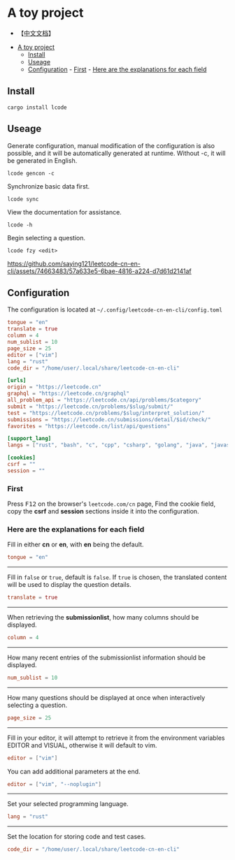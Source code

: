 # A toy project

-   【[中文文档](./README-CN.md)】

<!--toc:start-->

-   [A toy project](#a-toy-project)
    -   [Install](#install)
    -   [Useage](#useage)
    -   [Configuration](#configuration) - [First](#first) - [Here are the explanations for each field](#here-are-the-explanations-for-each-field)
    <!--toc:end-->

## Install

```shell
cargo install lcode
```

## Useage

Generate configuration, manual modification of the configuration is also possible,
and it will be automatically generated at runtime.
Without -c, it will be generated in English.

```shell
lcode gencon -c
```

Synchronize basic data first.

```shell
lcode sync
```

View the documentation for assistance.

```shell
lcode -h
```

Begin selecting a question.

```shell
lcode fzy <edit>
```

https://github.com/saying121/leetcode-cn-en-cli/assets/74663483/57a633e5-6bae-4816-a224-d7d61d2141af

## Configuration

The configuration is located at `~/.config/leetcode-cn-en-cli/config.toml`

```toml
tongue = "en"
translate = true
column = 4
num_sublist = 10
page_size = 25
editor = ["vim"]
lang = "rust"
code_dir = "/home/user/.local/share/leetcode-cn-en-cli"

[urls]
origin = "https://leetcode.cn"
graphql = "https://leetcode.cn/graphql"
all_problem_api = "https://leetcode.cn/api/problems/$category"
submit = "https://leetcode.cn/problems/$slug/submit/"
test = "https://leetcode.cn/problems/$slug/interpret_solution/"
submissions = "https://leetcode.cn/submissions/detail/$id/check/"
favorites = "https://leetcode.cn/list/api/questions"

[support_lang]
langs = ["rust", "bash", "c", "cpp", "csharp", "golang", "java", "javascript", "kotlin", "mysql", "php", "python", "python3", "ruby", "scala", "swift", "typescript", "racket", "erlang", "elixir", "dart"]

[cookies]
csrf = ""
session = ""
```

### First

Press <kbd>F12</kbd> on the browser's `leetcode.com/cn` page,
Find the cookie field, copy the **csrf** and **session** sections inside it into the configuration.

### Here are the explanations for each field

Fill in either **cn** or **en**, with **en** being the default.

```toml
tongue = "en"
```

---

Fill in `false` or `true`, default is `false`.
If `true` is chosen, the translated content will be used to display the question details.

```toml
translate = true
```

---

When retrieving the **submissionlist**, how many columns should be displayed.

```toml
column = 4
```

---

How many recent entries of the submissionlist information should be displayed.

```toml
num_sublist = 10
```

---

How many questions should be displayed at once when interactively selecting a question.

```toml
page_size = 25
```

---

Fill in your editor, it will attempt to retrieve it from the environment variables EDITOR and VISUAL,
otherwise it will default to vim.

```toml
editor = ["vim"]
```

You can add additional parameters at the end.

```toml
editor = ["vim", "--noplugin"]
```

---

Set your selected programming language.

```toml
lang = "rust"
```

---

Set the location for storing code and test cases.

```toml
code_dir = "/home/user/.local/share/leetcode-cn-en-cli"
```
